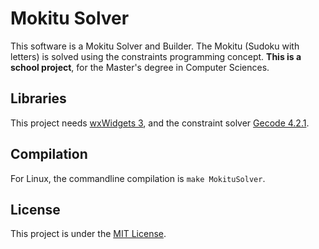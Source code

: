Mokitu Solver
=============

  This software is a Mokitu Solver and Builder. The Mokitu (Sudoku with letters) is solved using the constraints programming concept. __This is a school project__, for the Master's degree in Computer Sciences.

Libraries
----------

  This project needs [wxWidgets 3](http://www.wxwidgets.org/ "wxWidgets"), and the constraint solver [Gecode 4.2.1](http://www.gecode.org/ "Gecode").
  
Compilation
-----------

  For Linux, the commandline compilation is `make MokituSolver`.

License
-------

  This project is under the [MIT License](https://github.com/alex-87/mokitu-solver/blob/master/LICENSE).
